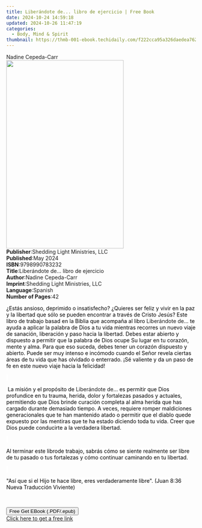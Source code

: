 ```yaml
---
title: Liberándote de... libro de ejercicio | Free Book
date: 2024-10-24 14:59:18
updated: 2024-10-26 11:47:19
categories:
  - Body, Mind & Spirit
thumbnail: https://thmb-001-ebook.techidaily.com/f222cca95a326daedea762b70b4d56c83e2eec6a81895d89a5f5f738c6b7e8a5.jpg
---
```

<main id="book-container">
  <div class="flex flex-col">
    <div class="book-brief flex-1 py-6 px-4 sm:p-6 md:py-10 md:px-8">
      <!-- brief-->
      <div class="book-brief-main">Nadine Cepeda-Carr</div>
    </div>
    <div
      class="book-meta-info flex-1 grid gap-4 col-start-1 col-end-3 row-start-1 sm:mb-6 sm:grid-cols-4 lg:gap-6 lg:col-start-2 lg:row-end-6 lg:row-span-6 lg:mb-0"
    >
      <div
        class="book-meta-info-left place-content-center mt-4 p-4 text-sm leading-6 col-start-2 col-span-2 dark:text-slate-400"
      >
        <img
          class="w-full h-500 object-cover rounded-lg sm:h-255 sm:col-span-2 lg:col-span-full"
          src="https://img-001-ebook.techidaily.com/57c41af01a7f58b50d33c6f0a4ee63d0dd24df47398270fb4735fb3b8759b0f6.jpg"
          alt=""
          width="312"
          height="500"
        />
      </div>
      <div
        class="book-meta-info-right mt-2 col-start-1 row-start-2 col-span-3 self-center"
      >
        <!-- meta data  -->
        <div class="flex flex-col px-4 md:px-8">
          <div class="flex-1">
            <strong>Publisher</strong>:<span class="px-2"
              >Shedding Light Ministries, LLC</span
            >
          </div>
          <div class="flex-1">
            <strong>Published</strong>:<span class="px-2">May 2024</span>
          </div>
          <div class="flex-1">
            <strong>ISBN</strong>:<span class="px-2">9798990783232</span>
          </div>
          <div class="flex-1">
            <strong>Title</strong>:<span class="px-2"
              >Liberándote de... libro de ejercicio</span
            >
          </div>
          <div class="flex-1">
            <strong>Author</strong>:<span class="px-2">Nadine Cepeda-Carr</span>
          </div>
          <div class="flex-1">
            <strong>Imprint</strong>:<span class="px-2"
              >Shedding Light Ministries, LLC</span
            >
          </div>
          <div class="flex-1">
            <strong>Language</strong>:<span class="px-2">Spanish</span>
          </div>
          <div class="flex-1">
            <strong>Number of Pages</strong>:<span class="px-2">42</span>
          </div>
        </div>
      </div>
    </div>
    <div class="book-description flex-1 py-6 px-4 sm:p-6 md:py-10 md:px-8">
      <div class="book-description-main">
        <div accordion-content="" id="description">
          <p>
            <span
              style="background-color: rgb(255, 255, 255); color: rgb(0, 0, 0)"
              >¿Estás ansioso, deprimido o insatisfecho? ¿Quieres ser feliz y
              vivir en la paz y la libertad que sólo se pueden encontrar a
              través de Cristo Jesús? Este libro de trabajo basad en la Biblia
              que acompaña al libro </span
            >Liberándote de<span
              style="background-color: rgb(255, 255, 255); color: rgb(0, 0, 0)"
              >... te ayuda a aplicar la palabra de Dios a tu vida mientras
              recorres un nuevo viaje de sanación, liberación y paso hacia la
              libertad. Debes estar abierto y dispuesto a permitir que la
              palabra de Dios ocupe Su lugar en tu corazón, mente y alma. Para
              que eso suceda, debes tener un corazón dispuesto y abierto. Puede
              ser muy intenso e incómodo cuando el Señor revela ciertas áreas de
              tu vida que has olvidado o enterrado. ¡Sé valiente y da un paso de
              fe en este nuevo viaje hacia la felicidad!</span
            >
          </p>
          <p>
            <span
              style="background-color: rgb(255, 255, 255); color: rgb(0, 0, 0)"
              >&nbsp;</span
            >
          </p>
          <p>
            <span
              style="background-color: rgb(255, 255, 255); color: rgb(0, 0, 0)"
              >&nbsp;La misión y el propósito de </span
            >Liberándote de<span
              style="background-color: rgb(255, 255, 255); color: rgb(0, 0, 0)"
              >... es permitir que Dios profundice en tu trauma, herida, dolor y
              fortalezas pasados y actuales, permitiendo que Dios brinde
              curación completa al alma herida que has cargado durante demasiado
              tiempo. A veces, requiere romper maldiciones generacionales que te
              han mantenido atado o permitir que el diablo quede expuesto por
              las mentiras que te ha estado diciendo toda tu vida. Creer que
              Dios puede conducirte a la verdadera libertad.</span
            >
          </p>
          <p>
            <span
              style="background-color: rgb(255, 255, 255); color: rgb(0, 0, 0)"
              >&nbsp;</span
            >
          </p>
          <p>
            <span
              style="background-color: rgb(255, 255, 255); color: rgb(0, 0, 0)"
              >Al terminar este librode trabajo, sabrás cómo se siente realmente
              ser libre de tu pasado o tus fortalezas y cómo continuar caminando
              en tu libertad.</span
            >
          </p>
          <p>
            <span
              style="background-color: rgb(255, 255, 255); color: rgb(0, 0, 0)"
              >&nbsp;</span
            >
          </p>
          <p>
            <span
              style="background-color: rgb(255, 255, 255); color: rgb(0, 0, 0)"
              >"Así que si el Hijo te hace libre, eres verdaderamente libre".
              (Juan 8:36 Nueva Traducción Viviente)</span
            >
          </p>
          <p><br /></p>
        </div>
        <div class="accordion-fader"></div>
      </div>
    </div>
    <div class="book-excerpts flex-1 py-6 px-4 sm:p-6 md:py-10 md:px-8"></div>
    <div
      class="book-about-author flex-1 py-6 px-4 sm:p-6 md:py-10 md:px-8"
    ></div>
    <div class="book-free-get flex-1 py-6 px-4 sm:p-6 md:py-10 md:px-8">
      <button
        id="btn-free-get"
        class="bg-blue-500 hover:bg-blue-700 text-white font-bold py-2 px-4 rounded"
      >
        Free Get EBook (.PDF/.epub)
      </button>
      <div id="countdown-display" class="px-2 text-lg mt-2"></div>
      <a
        id="free-link"
        class="hidden bg-blue-500 hover:bg-blue-700 text-white font-bold py-2 px-4 rounded"
        href="https://www.ebooks.com/en-us/book/211373526/liber-ndote-de-libro-de-ejercicio/nadine-cepeda-carr/"
        target="_blank"
        >Click here to get a free link</a
      >
    </div>
    <script>
      let countdownTime = 0;
      let countdownInterval = null;
      document
        .getElementById('btn-free-get')
        .addEventListener('click', startCountdown);
      function startCountdown() {
        countdownTime = new Date().getTime() + 60000 * 3;
        countdownInterval = setInterval(updateCountdown, 1000);
        document.getElementById('btn-free-get').disabled = true;
        document
          .getElementById('btn-free-get')
          .classList.add('bg-gray-500', 'cursor-not-allowed');
      }
      function updateCountdown() {
        let currentTime = new Date().getTime();
        let timeLeft = countdownTime - currentTime;
        let secondsLeft = Math.floor(timeLeft / 1000);
        document.getElementById('countdown-display').innerHTML =
          `Remaining time: ${secondsLeft} seconds.`;
        if (secondsLeft <= 0) {
          clearInterval(countdownInterval);
          document.getElementById('btn-free-get').classList.add('hidden');
          document.getElementById('free-link').classList.remove('hidden');
          document.getElementById('countdown-display').innerHTML = '';
        }
      }
    </script>
  </div>
</main>
